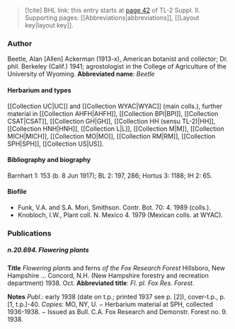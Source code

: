 > [!cite] BHL link: this entry starts at [page 42](https://www.biodiversitylibrary.org/page/33265239) of TL-2 Suppl. II.
> Supporting pages: [[Abbreviations|abbreviations]], [[Layout key|layout key]].

### Author

Beetle, Alan \[Allen\] Ackerman (1913-x), American botanist and collector; Dr. phil. Berkeley (Calif.) 1941; agrostologist in the College of Agriculture of the University of Wyoming. 
**Abbreviated name**: *Beetle*

#### Herbarium and types

[[Collection UC|UC]] and [[Collection WYAC|WYAC]] (main colls.), further material in [[Collection AHFH|AHFH]], [[Collection BPI|BPI]], [[Collection CSAT|CSAT]], [[Collection GH|GH]], [[Collection HH (sensu TL-2)|HH]], [[Collection HNH|HNH]], [[Collection L|L]], [[Collection M|M]], [[Collection MICH|MICH]], [[Collection MO|MO]], [[Collection RM|RM]], [[Collection SPH|SPH]], [[Collection US|US]].

#### Bibliography and biography

Barnhart 1: 153 (b. 8 Jun 1917); BL 2: 197, 286; Hortus 3: 1188; IH 2: 65.

#### Biofile

- Funk, V.A. and S.A. Mori, Smithson. Contr. Bot. 70: 4. 1989 (colls.).
- Knobloch, I.W., Plant coll. N. Mexico 4. 1979 (Mexican colls. at WYAC).

### Publications

##### n.20.694. Flowering plants

**Title**
*Flowering plants* and ferns *of the Fox Research Forest* Hillsboro, New Hampshire ... Concord, N.H. (New Hampshire forestry and recreation department) 1938. Oct.
**Abbreviated title**: *Fl. pl. Fox Res. Forest*.

**Notes**
*Publ*.: early 1938 (date on t.p.; printed 1937 see p. \[2\]), cover-t.p., p. \[1, t.p.\]-40. *Copies*: MO, NY, U. − Herbarium material at SPH, collected 1936-1938. − Issued as Bull. C.A. Fox Research and Demonstr. Forest no. 9. 1938.


